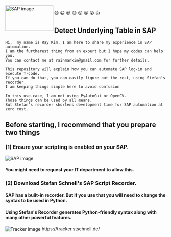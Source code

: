 <img align="left" src="https://user-images.githubusercontent.com/62319355/105017774-2307eb00-5a7f-11eb-94e6-4c22b2b6f77c.png" width="150" height="80" alt="SAP image">

:smile: :grinning: :sleepy: :relieved: :confused: :open_mouth: :astonished: :thumbsup:

## Detect Underlying Table in SAP
```
Hi,  my name is Ray Kim. I am here to share my experience in SAP automation. 
I am the furtherest thing from an expert but I hope my codes can help you.
You can contact me at rainmankim@gmail.com for further details.

This repository will explain how you can automate SAP log-in and execute T-code.
If you can do that, you can easily figure out the rest, using Stefan's recorder.
I am keeping things simple here to avoid confusion

In this use-case, I am not using PyAutoGui or OpenCV.
Those things can be used by all means.
But Stefan's recorder shortens development time for SAP automation at zero cost.
```


## Before starting, I recommend that you prepare two things
### (1) Ensure your scripting is enabled on your SAP.
<img align="center" src="https://user-images.githubusercontent.com/62319355/105824646-99659980-5ff9-11eb-9dcb-3cdbd9a4efbf.png" alt="SAP image">

#### You might need to request your IT department to allow this.
### (2) Download Stefan Schnell's SAP Script Recorder.
#### SAP has a built-in recorder. But if you use that you will need to change the syntax to be used in Python.
#### Using Stefan's Recorder generates Python-friendly syntax along with many other powerful features.
<img align="center" src="https://user-images.githubusercontent.com/62319355/105824768-c3b75700-5ff9-11eb-881c-f25490c59efd.gif" alt="Tracker image">
https://tracker.stschnell.de/
